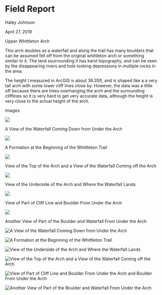 # Field Report

<p>Haley Johnson<p>
<p>April 27, 2019<p>
<p>Upper Whittleton Arch<p>
<p>This arch doubles as a waterfall and along the trail has many boulders that can be assumed fell off from the original whittleton arch or something similar to it. The land sourrounding it has karst topography, and can be seen by the disappearing rivers and hole looking depressions in multiple rocks in the area.<p>
<p>The height I measured in ArcGIS is about 36.35ft, and is shaped like a a very tall arch with some lower cliff lines close by. However, the data was a little off because there are trees overhanging the arch and the surrounding clifflines so it is very hard to get very accurate data, although the height is very close to the actual height of the arch.<p>

Images

<img src="https://hrjo227.github.io/rrg/basemap_1/waterfall_inside.jpg" class="max-image-width">
        <p class="linkbox">A View of the Waterfall Coming Down from Under the Arch</p>

<img src="https://hrjo227.github.io/rrg/basemap_1/trail_ledge.jpg" class="max-image-width">
        <p class="linkbox">A Formation at the Beginning of the Whittleton Trail</p>

<img src="https://hrjo227.github.io/rrg/basemap_1/waterfall_outside2.jpg" class="max-image-width">
        <p class="linkbox">View of the Top of the Arch and a View of the Waterfall Coming off the Arch</p>

<img src="https://hrjo227.github.io/rrg/basemap_1/waterfall_outside.jpg" class="max-image-width">
        <p class="linkbox">View of the Underside of the Arch and Where the Waterfall Lands</p>

<img src="https://hrjo227.github.io/rrg/basemap_1/arch_and_boulder.jpg" class="max-image-width">
        <p class="linkbox">View of Part of Cliff Line and Boulder From Under the Arch</p>

<img src="https://hrjo227.github.io/rrg/basemap_1/waterfall_inside2.jpg" class="max-image-width">
        <p class="linkbox">Another View of Part of the Boulder and Waterfall From Under the Arch</p>

![A View of the Waterfall Coming Down from Under the Arch](https://hrjo227.github.io/rrg/basemap_1/waterfall_inside.jpg)

![A Formation at the Beginning of the Whittleton Trail](https://hrjo227.github.io/rrg/basemap_1/trail_ledge.jpg)

![View of the Underside of the Arch and Where the Waterfall Lands](https://hrjo227.github.io/rrg/basemap_1/waterfall_outside.jpg)

![View of the Top of the Arch and a View of the Waterfall Coming off the Arch](https://hrjo227.github.io/rrg/basemap_1/waterfall_outside2.jpg)

![View of Part of Cliff Line and Boulder From Under the Arch and Boulder From Under the Arch](https://hrjo227.github.io/rrg/basemap_1/arch_and_boulder.jpg)

![Another View of Part of the Boulder and Waterfall From Under the Arch](https://hrjo227.github.io/rrg/basemap_1/images_of_arch/waterfall_inside2.jpg)